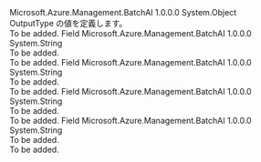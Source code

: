 <Type Name="OutputType" FullName="Microsoft.Azure.Management.BatchAI.Models.OutputType">
  <TypeSignature Language="C#" Value="public static class OutputType" />
  <TypeSignature Language="ILAsm" Value=".class public auto ansi abstract sealed beforefieldinit OutputType extends System.Object" />
  <TypeSignature Language="DocId" Value="T:Microsoft.Azure.Management.BatchAI.Models.OutputType" />
  <TypeSignature Language="VB.NET" Value="Public Class OutputType" />
  <TypeSignature Language="F#" Value="type OutputType = class" />
  <AssemblyInfo>
    <AssemblyName>Microsoft.Azure.Management.BatchAI</AssemblyName>
    <AssemblyVersion>1.0.0.0</AssemblyVersion>
  </AssemblyInfo>
  <Base>
    <BaseTypeName>System.Object</BaseTypeName>
  </Base>
  <Interfaces />
  <Docs>
    <summary>
            OutputType の値を定義します。
            </summary>
    <remarks>To be added.</remarks>
  </Docs>
  <Members>
    <Member MemberName="Custom">
      <MemberSignature Language="C#" Value="public const string Custom;" />
      <MemberSignature Language="ILAsm" Value=".field public static literal string Custom" />
      <MemberSignature Language="DocId" Value="F:Microsoft.Azure.Management.BatchAI.Models.OutputType.Custom" />
      <MemberSignature Language="VB.NET" Value="Public Const Custom As String " />
      <MemberSignature Language="F#" Value="val mutable Custom : string" Usage="Microsoft.Azure.Management.BatchAI.Models.OutputType.Custom" />
      <MemberType>Field</MemberType>
      <AssemblyInfo>
        <AssemblyName>Microsoft.Azure.Management.BatchAI</AssemblyName>
        <AssemblyVersion>1.0.0.0</AssemblyVersion>
      </AssemblyInfo>
      <ReturnValue>
        <ReturnType>System.String</ReturnType>
      </ReturnValue>
      <Docs>
        <summary>To be added.</summary>
        <remarks>To be added.</remarks>
      </Docs>
    </Member>
    <Member MemberName="Logs">
      <MemberSignature Language="C#" Value="public const string Logs;" />
      <MemberSignature Language="ILAsm" Value=".field public static literal string Logs" />
      <MemberSignature Language="DocId" Value="F:Microsoft.Azure.Management.BatchAI.Models.OutputType.Logs" />
      <MemberSignature Language="VB.NET" Value="Public Const Logs As String " />
      <MemberSignature Language="F#" Value="val mutable Logs : string" Usage="Microsoft.Azure.Management.BatchAI.Models.OutputType.Logs" />
      <MemberType>Field</MemberType>
      <AssemblyInfo>
        <AssemblyName>Microsoft.Azure.Management.BatchAI</AssemblyName>
        <AssemblyVersion>1.0.0.0</AssemblyVersion>
      </AssemblyInfo>
      <ReturnValue>
        <ReturnType>System.String</ReturnType>
      </ReturnValue>
      <Docs>
        <summary>To be added.</summary>
        <remarks>To be added.</remarks>
      </Docs>
    </Member>
    <Member MemberName="Model">
      <MemberSignature Language="C#" Value="public const string Model;" />
      <MemberSignature Language="ILAsm" Value=".field public static literal string Model" />
      <MemberSignature Language="DocId" Value="F:Microsoft.Azure.Management.BatchAI.Models.OutputType.Model" />
      <MemberSignature Language="VB.NET" Value="Public Const Model As String " />
      <MemberSignature Language="F#" Value="val mutable Model : string" Usage="Microsoft.Azure.Management.BatchAI.Models.OutputType.Model" />
      <MemberType>Field</MemberType>
      <AssemblyInfo>
        <AssemblyName>Microsoft.Azure.Management.BatchAI</AssemblyName>
        <AssemblyVersion>1.0.0.0</AssemblyVersion>
      </AssemblyInfo>
      <ReturnValue>
        <ReturnType>System.String</ReturnType>
      </ReturnValue>
      <Docs>
        <summary>To be added.</summary>
        <remarks>To be added.</remarks>
      </Docs>
    </Member>
    <Member MemberName="Summary">
      <MemberSignature Language="C#" Value="public const string Summary;" />
      <MemberSignature Language="ILAsm" Value=".field public static literal string Summary" />
      <MemberSignature Language="DocId" Value="F:Microsoft.Azure.Management.BatchAI.Models.OutputType.Summary" />
      <MemberSignature Language="VB.NET" Value="Public Const Summary As String " />
      <MemberSignature Language="F#" Value="val mutable Summary : string" Usage="Microsoft.Azure.Management.BatchAI.Models.OutputType.Summary" />
      <MemberType>Field</MemberType>
      <AssemblyInfo>
        <AssemblyName>Microsoft.Azure.Management.BatchAI</AssemblyName>
        <AssemblyVersion>1.0.0.0</AssemblyVersion>
      </AssemblyInfo>
      <ReturnValue>
        <ReturnType>System.String</ReturnType>
      </ReturnValue>
      <Docs>
        <summary>To be added.</summary>
        <remarks>To be added.</remarks>
      </Docs>
    </Member>
  </Members>
</Type>